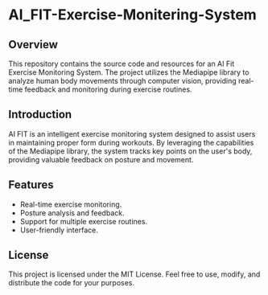 # AI_FIT-Exercise-Monitering-System
## Overview
This repository contains the source code and resources for an AI Fit Exercise Monitoring System. The project utilizes the Mediapipe library to analyze human body movements through computer vision, providing real-time feedback and monitoring during exercise routines.
## Introduction
AI FIT is an intelligent exercise monitoring system designed to assist users in maintaining proper form during workouts. By leveraging the capabilities of the Mediapipe library, the system tracks key points on the user's body, providing valuable feedback on posture and movement.

## Features
- Real-time exercise monitoring.
- Posture analysis and feedback.
- Support for multiple exercise routines.
- User-friendly interface.

## License
This project is licensed under the MIT License. Feel free to use, modify, and distribute the code for your purposes.


